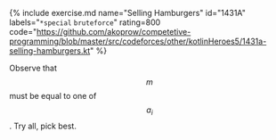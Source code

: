 {% include exercise.md name="Selling Hamburgers" id="1431A" labels="`*special` `bruteforce`" rating=800
   code="https://github.com/akoprow/competetive-programming/blob/master/src/codeforces/other/kotlinHeroes5/1431a-selling-hamburgers.kt" %}

Observe that $$m$$ must be equal to one of $$a_i$$.  Try all, pick best.

